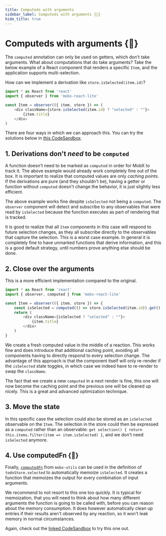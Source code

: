 ```yaml
---
title: Computeds with arguments
sidebar_label: Computeds with arguments {🚀}
hide_title: true
---
```


<script async type="text/javascript" src="//cdn.carbonads.com/carbon.js?serve=CEBD4KQ7&placement=mobxjsorg" id="_carbonads_js"></script>

# Computeds with arguments {🚀}

The `computed` annotation can only be used on getters, which don't take arguments.
What about computations that do take arguments?
Take the below example of a React component that renders a specific `Item`,
and the application supports multi-selection.

How can we implement a derivation like `store.isSelected(item.id)`?

```javascript
import * as React from 'react'
import { observer } from 'mobx-react-lite'

const Item = observer(({ item, store }) => (
    <div className={store.isSelected(item.id) ? "selected" : ""}>
        {item.title}
    </div>
)
```

There are four ways in which we can approach this. You can try the solutions below in [this CodeSandbox](https://codesandbox.io/s/multi-selection-odup1?file=/src/index.tsx).

## 1. Derivations don't _need_ to be `computed`

A function doesn't need to be marked as `computed` in order for MobX to track it.
The above example would already work completely fine out of the box.
It is important to realize that computed values are only _caching points_.
If the derivations are pure (and they shouldn't be), having a getter or function without `computed` doesn't change the behavior, it is just slightly less efficient.

The above example works fine despite `isSelected` not being a `computed`. The `observer` component will detect and subscribe to any observables that were read by `isSelected` because the function executes as part of rendering that is tracked.

It is good to realize that all `Item` components in this case will respond to future selection changes,
as they all subscribe directly to the observables that capture the selection.
This is a worst case example. In general it is completely fine to have unmarked functions that derive information, and this is a good default strategy, until numbers prove anything else should be done.

## 2. Close over the arguments

This is a more efficient implementation compared to the original.

```javascript
import * as React from 'react'
import { observer, computed } from 'mobx-react-lite'

const Item = observer(({ item, store }) => {
    const isSelected = computed(() => store.isSelected(item.id)).get()
    return (
        <div className={isSelected ? "selected" : ""}>
            {item.title}
        </div>
    )
}
```

We create a fresh computed value in the middle of a reaction. This works fine and does introduce that additional caching point, avoiding all components having to directly respond to every selection change.
The advantage of this approach is that the component itself will only re-render if the
`isSelected` state toggles, in which case we indeed have to re-render to swap the `className`.

The fact that we create a new `computed` in a next render is fine, this one will now become the caching
point and the previous one will be cleaned up nicely.
This is a great and advanced optimization technique.

## 3. Move the state

In this specific case the selection could also be stored as an `isSelected` observable on the `Item`. The selection in the store could then be expressed as a `computed` rather than an observable: `get selection() { return this.items.filter(item => item.isSelected) }`, and we don't need `isSelected` anymore.

## 4. Use computedFn {🚀}

Finally,
[`computedFn`](https://github.com/mobxjs/mobx-utils#computedfn) from `mobx-utils` can be used in the definition of `todoStore.selected` to automatically memoize `isSelected`.
It creates a function that memoizes the output for every combination of input arguments.

We recommend to not resort to this one too quickly. It is typical for memoization, that you will need to think about how many different arguments the function is going to be called with, before you can reason about the memory consumption.
It does however automatically clean up entries if their results aren't observed by any reaction, so it won't leak memory in normal circumstances.

Again, check out the [linked CodeSandbox](https://codesandbox.io/s/multi-selection-odup1?file=/src/index.tsx) to try this one out.
